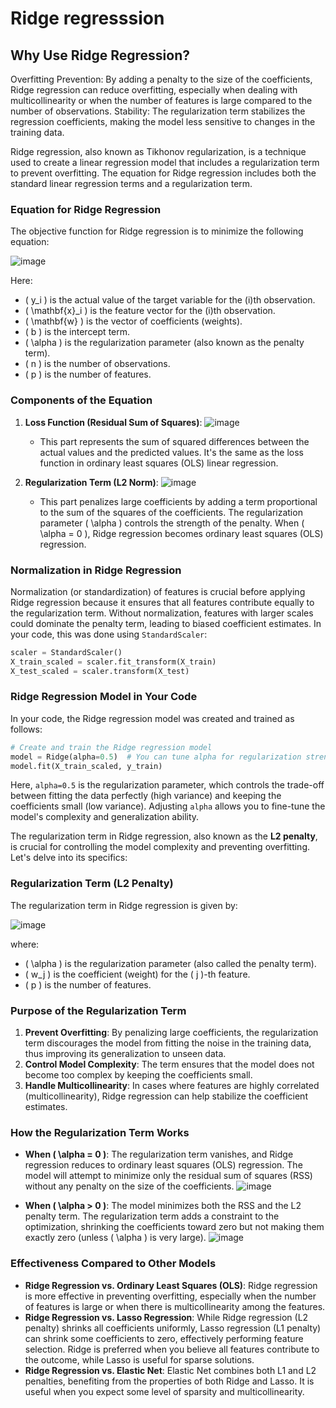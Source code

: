 # Ridge regresssion 
## Why Use Ridge Regression?
Overfitting Prevention: By adding a penalty to the size of the coefficients, Ridge regression can reduce overfitting, especially when dealing with multicollinearity or when the number of features is large compared to the number of observations.
Stability: The regularization term stabilizes the regression coefficients, making the model less sensitive to changes in the training data.



Ridge regression, also known as Tikhonov regularization, is a technique used to create a linear regression model that includes a regularization term to prevent overfitting. The equation for Ridge regression includes both the standard linear regression terms and a regularization term.

### Equation for Ridge Regression

The objective function for Ridge regression is to minimize the following equation:

![image](https://github.com/akhileshj2004/covid19analysisEDA/assets/168991836/659a2cc0-1f1d-43b1-be8d-69052acd141a)

Here:
- \( y_i \) is the actual value of the target variable for the \(i\)th observation.
- \( \mathbf{x}_i \) is the feature vector for the \(i\)th observation.
- \( \mathbf{w} \) is the vector of coefficients (weights).
- \( b \) is the intercept term.
- \( \alpha \) is the regularization parameter (also known as the penalty term).
- \( n \) is the number of observations.
- \( p \) is the number of features.

### Components of the Equation

1. **Loss Function (Residual Sum of Squares)**:
![image](https://github.com/akhileshj2004/covid19analysisEDA/assets/168991836/a6dac88f-a9d1-4a70-82dc-6b162b7da135)

   - This part represents the sum of squared differences between the actual values and the predicted values. It's the same as the loss function in ordinary least squares (OLS) linear regression.

2. **Regularization Term (L2 Norm)**:
![image](https://github.com/akhileshj2004/covid19analysisEDA/assets/168991836/ce34d350-f03d-4bec-8fb4-c6e05200bba8)

   - This part penalizes large coefficients by adding a term proportional to the sum of the squares of the coefficients. The regularization parameter \( \alpha \) controls the strength of the penalty. When \( \alpha = 0 \), Ridge regression becomes ordinary least squares (OLS) regression.

### Normalization in Ridge Regression

Normalization (or standardization) of features is crucial before applying Ridge regression because it ensures that all features contribute equally to the regularization term. Without normalization, features with larger scales could dominate the penalty term, leading to biased coefficient estimates. In your code, this was done using `StandardScaler`:

```python
scaler = StandardScaler()
X_train_scaled = scaler.fit_transform(X_train)
X_test_scaled = scaler.transform(X_test)
```

### Ridge Regression Model in Your Code

In your code, the Ridge regression model was created and trained as follows:

```python
# Create and train the Ridge regression model
model = Ridge(alpha=0.5)  # You can tune alpha for regularization strength
model.fit(X_train_scaled, y_train)
```

Here, `alpha=0.5` is the regularization parameter, which controls the trade-off between fitting the data perfectly (high variance) and keeping the coefficients small (low variance). Adjusting `alpha` allows you to fine-tune the model's complexity and generalization ability.


The regularization term in Ridge regression, also known as the **L2 penalty**, is crucial for controlling the model complexity and preventing overfitting. Let's delve into its specifics:

### Regularization Term (L2 Penalty)

The regularization term in Ridge regression is given by:

![image](https://github.com/akhileshj2004/covid19analysisEDA/assets/168991836/8ecf14b8-7e0b-4a80-bec7-d2c9e63245b7)


where:
- \( \alpha \) is the regularization parameter (also called the penalty term).
- \( w_j \) is the coefficient (weight) for the \( j \)-th feature.
- \( p \) is the number of features.

### Purpose of the Regularization Term

1. **Prevent Overfitting**: By penalizing large coefficients, the regularization term discourages the model from fitting the noise in the training data, thus improving its generalization to unseen data.
2. **Control Model Complexity**: The term ensures that the model does not become too complex by keeping the coefficients small.
3. **Handle Multicollinearity**: In cases where features are highly correlated (multicollinearity), Ridge regression can help stabilize the coefficient estimates.

### How the Regularization Term Works

- **When \( \alpha = 0 \)**: The regularization term vanishes, and Ridge regression reduces to ordinary least squares (OLS) regression. The model will attempt to minimize only the residual sum of squares (RSS) without any penalty on the size of the coefficients.
   ![image](https://github.com/akhileshj2004/covid19analysisEDA/assets/168991836/86b2a6f9-a6a8-4e46-a2de-fcd58e6cc581)
  

- **When \( \alpha > 0 \)**: The model minimizes both the RSS and the L2 penalty term. The regularization term adds a constraint to the optimization, shrinking the coefficients toward zero but not making them exactly zero (unless \( \alpha \) is very large).
   ![image](https://github.com/akhileshj2004/covid19analysisEDA/assets/168991836/b0d71c95-12e0-4ab6-a454-7d0005540c2f)

  
### Effectiveness Compared to Other Models

- **Ridge Regression vs. Ordinary Least Squares (OLS)**: Ridge regression is more effective in preventing overfitting, especially when the number of features is large or when there is multicollinearity among the features.
- **Ridge Regression vs. Lasso Regression**: While Ridge regression (L2 penalty) shrinks all coefficients uniformly, Lasso regression (L1 penalty) can shrink some coefficients to zero, effectively performing feature selection. Ridge is preferred when you believe all features contribute to the outcome, while Lasso is useful for sparse solutions.
- **Ridge Regression vs. Elastic Net**: Elastic Net combines both L1 and L2 penalties, benefiting from the properties of both Ridge and Lasso. It is useful when you expect some level of sparsity and multicollinearity.


